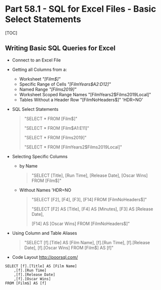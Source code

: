# Part 58.1 - SQL for Excel Files - Basic Select Statements

[TOC]

## Writing Basic SQL Queries for Excel

- Connect to an Excel File

- Getting all Columns from a:

  - Worksheet 	  *"[Film$]"*
  - Specific Range of Cells   *"[FilmYears$A2:D12]"*
  - Named Range    *"[Films2019]"*
  - Worksheet Scoped Range Names    "[FilmYears2$Films2019Local]"
  - Tables Without a Header Row  "[FilmNoHeaders$]" 'HDR=NO'

- SQL Select Statements

  > "SELECT * FROM [Film$]"
  >
  > "SELECT * FROM [Film$A1:E11]"
  >
  > "SELECT * FROM [Films2019]"
  >
  > "SELECT * FROM [FilmYears2$Films2019Local]"

- Selecting Specific Columns

  - by Name

    > "SELECT [Title], [Run Time], [Release Date], [Oscar Wins] FROM [Film$]"

  - Without Names    'HDR=NO

    > "SELECT [F2], [F4], [F3], [F14] FROM [FilmNoHeaders$]"
    >
    > "SELECT [F2] AS [Title], [F4] AS [Minutes], [F3] AS [Release Date], 
    >
    > [F14] AS [Oscar Wins] FROM [FilmNoHeaders$]"

- Using Column and Table Aliases

  > "SELECT [f].[Title] AS [Film Name], [f].[Run Time], [f].[Release Date], [f].[Oscar Wins] FROM [Film$] AS [f]"  

- Code Layout  http://poorsql.com/

```
SELECT [f].[Title] AS [Film Name]
	,[f].[Run Time]
	,[f].[Release Date]
	,[f].[Oscar Wins]
FROM [Film$] AS [f]
```

